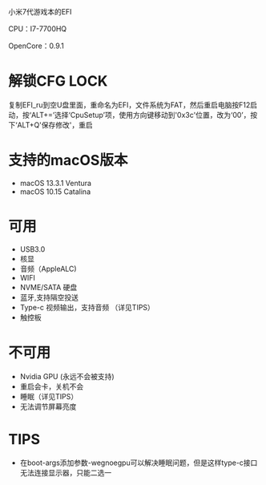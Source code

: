 小米7代游戏本的EFI

CPU：I7-7700HQ

OpenCore：0.9.1

# 解锁CFG LOCK
复制EFI_ru到空U盘里面，重命名为EFI，文件系统为FAT，然后重启电脑按F12启动，按‘ALT+=’选择‘CpuSetup’项，使用方向键移动到'0x3c'位置，改为‘00’，按下‘ALT+Q'保存修改'，重启

# 支持的macOS版本
* macOS 13.3.1 Ventura
* macOS 10.15 Catalina

# 可用
* USB3.0
* 核显
* 音频（AppleALC)
* WIFI
* NVME/SATA 硬盘
* 蓝牙,支持隔空投送
* Type-c 视频输出，支持音频 （详见TIPS）
* 触控板

# 不可用
* Nvidia GPU (永远不会被支持)
* 重启会卡，关机不会
* 睡眠（详见TIPS）
* 无法调节屏幕亮度

# TIPS
* 在boot-args添加参数-wegnoegpu可以解决睡眠问题，但是这样type-c接口无法连接显示器，只能二选一

